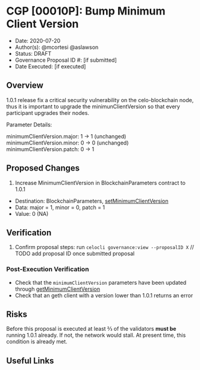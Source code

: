 # CGP [00010P]: Bump Minimum Client Version

- Date: 2020-07-20
- Author(s): @mcortesi @aslawson
- Status: DRAFT
- Governance Proposal ID #: [if submitted]
- Date Executed: [if executed]

## Overview

1.0.1 release fix a critical security vulnerability on the celo-blockchain node, thus it is important to upgrade the minimunClientVersion so that every participant upgrades their nodes.


Parameter Details:

minimumClientVersion.major: 1 → 1 (unchanged)
minimumClientVersion.minor: 0 → 0 (unchanged)
minimumClientVersion.patch: 0 → 1

## Proposed Changes

1. Increase MinimumClientVersion in BlockchainParameters contract to 1.0.1
  - Destination: BlockchainParameters, [setMinimumClientVersion](https://github.com/celo-org/celo-monorepo/blob/de09a44f5ea2c2116506a6b3d05dcaaef92d4fad/packages/protocol/contracts/governance/BlockchainParameters.sol#L53)
  - Data: major = 1, minor = 0, patch = 1
  - Value: 0 (NA)


## Verification

1. Confirm proposal steps: run `celocli governance:view --proposalID X` // TODO add proposal ID once submitted proposal

### Post-Execution Verification

* Check that the `minimumClientVersion` parameters have been updated through [getMinimumClientVersion](https://github.com/celo-org/celo-monorepo/blob/de09a44f5ea2c2116506a6b3d05dcaaef92d4fad/packages/protocol/contracts/governance/BlockchainParameters.sol#L82)
* Check that an geth client with a version lower than 1.0.1 returns an error

## Risks

Before this proposal is executed at least ⅔ of the validators **must be** running 1.0.1 already. If not, the network would stall. At present time, this condition is already met.

## Useful Links






